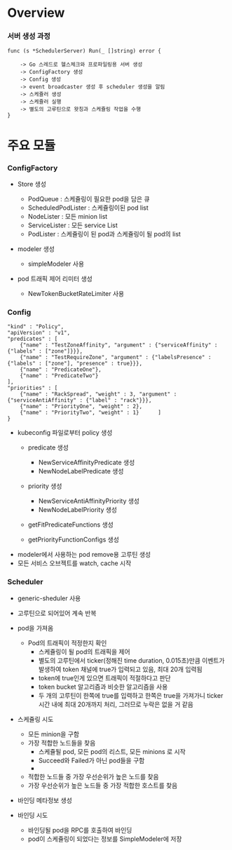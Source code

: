 Overview
========

### 서버 생성 과정 

```
func (s *SchedulerServer) Run(_ []string) error {
	
	-> Go 스레드로 헬스체크와 프로파일링용 서버 생성
	-> ConfigFactory 생성
	-> Config 생성
	-> event broadcaster 생성 후 scheduler 생성을 알림 
	-> 스케쥴러 생성 
	-> 스케쥴러 실행 
	-> 별도의 고루틴으로 왓칭과 스케쥴링 작업을 수행 
}
```
	

주요 모듈 
=========

### ConfigFactory

- Store 생성
	- PodQueue : 스케쥴링이 필요한 pod을 담은 큐
	- ScheduledPodLister : 스케쥴링이된 pod list
	- NodeLister : 모든 minion list
	- ServiceLister : 모든 service List
	- PodLister : 스케쥴링이 된 pod과 스케쥴링이 될 pod의 list

- modeler 생성 
	- simpleModeler 사용

- pod 트래픽 제어 리미터 생성 
	- NewTokenBucketRateLimiter 사용 

### Config

```
"kind" : "Policy",
"apiVersion" : "v1",
"predicates" : [
	{"name" : "TestZoneAffinity", "argument" : {"serviceAffinity" : {"labels" : ["zone"]}}},
	{"name" : "TestRequireZone", "argument" : {"labelsPresence" : {"labels" : ["zone"], "presence" : true}}},
	{"name" : "PredicateOne"},
	{"name" : "PredicateTwo"}
],
"priorities" : [
	{"name" : "RackSpread", "weight" : 3, "argument" : {"serviceAntiAffinity" : {"label" : "rack"}}},
	{"name" : "PriorityOne", "weight" : 2},
	{"name" : "PriorityTwo", "weight" : 1}		]
}
```

- kubeconfig 파일로부터 policy 생성
	- predicate 생성 
		- NewServiceAffinityPredicate 생성
		- NewNodeLabelPredicate 생성
	- priority 생성
		- NewServiceAntiAffinityPriority 생성
		- NewNodeLabelPriority 생성 

	- getFitPredicateFunctions 생성
	- getPriorityFunctionConfigs 생성 
- modeler에서 사용하는 pod remove용 고루틴 생성
- 모든 서비스 오브젝트를 watch, cache 시작

### Scheduler 

- generic-sheduler 사용 
- 고루틴으로 되어있어 계속 반복 
- pod을 가져옴 
	- Pod의 트래픽이 적정한지 확인
		- 스케쥴링이 될 pod의 트래픽을 제어
		- 별도의 고루틴에서 ticker(정해진 time duration, 0.015초)만큼 이벤트가 발생하여 token 채널에 true가 입력되고 있음, 최대 20개 입력됨 
		- token에 true인게 있으면 트래픽이 적절하다고 판단
		- token bucket 알고리즘과 비슷한 알고리즘을 사용
		- 두 개의 고루틴이 한쪽에 true를 입력하고 한쪽은 true을 가져가니 ticker 시간 내에 최대 20개까지 처리, 그러므로 누락은 없을 거 같음
		
- 스케쥴링 시도 
	- 모든 minion을 구함
	- 가장 적합한 노드들을 찾음 
		- 스케쥴될 pod, 모든 pod의 리스트, 모든 minions 로 시작 
		- Succeed와 Failed가 아닌 pod들을 구함 
		- 
	- 적합한 노드들 중 가장 우선순위가 높은 노드를 찾음
	- 가장 우선순위가 높은 노드들 중 가장 적합한 호스트를 찾음  
	
- 바인딩 메타정보 생성 
- 바인딩 시도
	- 바인딩될 pod을 RPC를 호출하여 바인딩
	- pod이 스케쥴링이 되었다는 정보를 SimpleModeler에 저장

